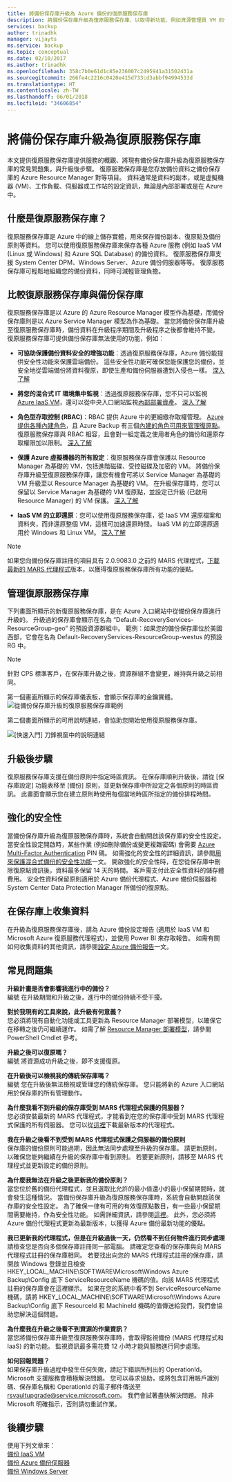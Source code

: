 ```yaml
---
title: 將備份保存庫升級為 Azure 備份的復原服務保存庫
description: 將備份保存庫升級為復原服務保存庫，以取得新功能，例如資源管理員 VM 的備份、增強的安全性、Windows 伺服器的 VMware VM 備份和系統狀態備份
services: backup
author: trinadhk
manager: vijayts
ms.service: backup
ms.topic: conceptual
ms.date: 02/10/2017
ms.author: trinadhk
ms.openlocfilehash: 358c7b0e61d1c85e236007c2495941a31502431a
ms.sourcegitcommit: 266fe4c2216c0420e415d733cd3abbf94994533d
ms.translationtype: HT
ms.contentlocale: zh-TW
ms.lasthandoff: 06/01/2018
ms.locfileid: "34606854"
---
```

# <a name="backup-vault-upgraded-to-recovery-services-vault"></a>將備份保存庫升級為復原服務保存庫
本文提供復原服務保存庫提供服務的概觀、將現有備份保存庫升級為復原服務保存庫的常見問題集，與升級後步驟。 復原服務保存庫是您存放備份資料之備份保存庫的 Azure Resource Manager 對等項目。 資料通常是資料的副本，或是虛擬機器 (VM)、工作負載、伺服器或工作站的設定資訊，無論是內部部署或是在 Azure 中。

## <a name="what-is-a-recovery-services-vault"></a>什麼是復原服務保存庫？
復原服務保存庫是 Azure 中的線上儲存實體，用來保存備份副本、復原點及備份原則等資料。 您可以使用復原服務保存庫來保存各種 Azure 服務 (例如 IaaS VM (Linux 或 Windows) 和 Azure SQL Database) 的備份資料。 復原服務保存庫支援 System Center DPM、Windows Server、Azure 備份伺服器等等。 復原服務保存庫可輕鬆地組織您的備份資料，同時可減輕管理負擔。

## <a name="comparing-recovery-services-vaults-and-backup-vaults"></a>比較復原服務保存庫與備份保存庫
復原服務保存庫是以 Azure 的 Azure Resource Manager 模型作為基礎，而備份保存庫則是以 Azure Service Manager 模型為作為基礎。 當您將備份保存庫升級至復原服務保存庫時，備份資料在升級程序期間及升級程序之後都會維持不變。 復原服務保存庫可提供備份保存庫無法使用的功能，例如︰

- **可協助保護備份資料安全的增強功能**︰透過復原服務保存庫，Azure 備份能提供安全性功能來保護雲端備份。 這些安全性功能可確保您能保護您的備份，並安全地從雲端備份將資料復原，即使生產和備份伺服器遭到入侵也一樣。 [深入了解](backup-azure-security-feature.md)

- **將您的混合式 IT 環境集中監視**︰透過復原服務保存庫，您不只可以監視 [Azure IaaS VM](backup-azure-manage-vms.md)，還可以從中央入口網站監視[內部部署資產](backup-azure-manage-windows-server.md#manage-backup-items)。 [深入了解](http://azure.microsoft.com/blog/alerting-and-monitoring-for-azure-backup)

- **角色型存取控制 (RBAC)**：RBAC 提供 Azure 中的更細緻存取權管理。 [Azure 提供各種內建角色](../role-based-access-control/built-in-roles.md)，且 Azure Backup 有三個[內建的角色可用來管理復原點](backup-rbac-rs-vault.md)。 復原服務保存庫與 RBAC 相容，且會對一組定義之使用者角色的備份和還原存取權限加以限制。 [深入了解](backup-rbac-rs-vault.md)

- **保護 Azure 虛擬機器的所有設定**︰復原服務保存庫會保護以 Resource Manager 為基礎的 VM，包括進階磁碟、受控磁碟及加密的 VM。 將備份保存庫升級至復原服務保存庫，讓您有機會可將以 Service Manager 為基礎的 VM 升級至以 Resource Manager 為基礎的 VM。 在升級保存庫時，您可以保留以 Service Manager 為基礎的 VM 復原點，並設定已升級 (已啟用 Resource Manager) 的 VM 保護。 [深入了解](http://azure.microsoft.com/blog/azure-backup-recovery-services-vault-ga)

- **IaaS VM 的立即還原**︰您可以使用復原服務保存庫，從 IaaS VM 還原檔案和資料夾，而非還原整個 VM，這樣可加速還原時間。 IaaS VM 的立即還原適用於 Windows 和 Linux VM。 [深入了解](http://azure.microsoft.com/blog/instant-file-recovery-from-azure-linux-vm-backup-using-azure-backup-preview)

> [!NOTE]
> 如果您向備份保存庫註冊的項目具有 2.0.9083.0 之前的 MARS 代理程式，[下載最新的 MARS 代理程式]( http://download.microsoft.com/download/F/4/B/F4B06356-150F-4DB0-8AD8-95B4DB4BBF7C/MARSAgentInstaller.exe)版本，以獲得復原服務保存庫所有功能的優點。 
> 

## <a name="managing-your-recovery-services-vaults"></a>管理復原服務保存庫
下列畫面所顯示的新復原服務保存庫，是在 Azure 入口網站中從備份保存庫進行升級的。 升級過的保存庫會顯示在名為 “Default-RecoveryServices-ResourceGroup-geo” 的預設資源群組中。 範例：如果您的備份保存庫位於美國西部，它會在名為 Default-RecoveryServices-ResourceGroup-westus 的預設 RG 中。
> [!NOTE]
> 針對 CPS 標準客戶，在保存庫升級之後，資源群組不會變更，維持與升級之前相同。

第一個畫面所顯示的保存庫儀表板，會顯示保存庫的金鑰實體。
![從備份保存庫升級的復原服務保存庫範例](./media/backup-azure-upgrade-backup-to-recovery-services/upgraded-rs-vault-in-dashboard.png)

第二個畫面所顯示的可用說明連結，會協助您開始使用復原服務保存庫。

![[快速入門] 刀鋒視窗中的說明連結](./media/backup-azure-upgrade-backup-to-recovery-services/quick-start-w-help-links.png)

## <a name="post-upgrade-steps"></a>升級後步驟
復原服務保存庫支援在備份原則中指定時區資訊。 在保存庫順利升級後，請從 [保存庫設定] 功能表移至 [備份] 原則，並更新保存庫中所設定之各個原則的時區資訊。 此畫面會顯示您在建立原則時使用每個當地時區所指定的備份排程時間。 

## <a name="enhanced-security"></a>強化的安全性
當備份保存庫升級為復原服務保存庫時，系統會自動開啟該保存庫的安全性設定。 當安全性設定開啟時，某些作業 (例如刪除備份或變更複雜密碼) 會需要 [Azure Multi-Factor Authentication](../active-directory/authentication/multi-factor-authentication.md) PIN 碼。 如需強化的安全性的詳細資訊，請參閱[用來保護混合式備份的安全性功能](backup-azure-security-feature.md)一文。 開啟強化的安全性時，在您從保存庫中刪除復原點資訊後，資料最多保留 14 天的時間。 客戶需支付此安全性資料的儲存體費用。 安全性資料保留原則適用於 Azure 備份代理程式、Azure 備份伺服器和 System Center Data Protection Manager 所備份的復原點。 

## <a name="gather-data-on-your-vault"></a>在保存庫上收集資料
在升級為復原服務保存庫後，請為 Azure 備份設定報告 (適用於 IaaS VM 和 Microsoft Azure 復原服務代理程式)，並使用 Power BI 來存取報告。 如需有關如何收集資料的其他資訊，請參閱[設定 Azure 備份報告](backup-azure-configure-reports.md)一文。

## <a name="frequently-asked-questions"></a>常見問題集

**升級計畫是否會影響我進行中的備份？**</br>
編號 在升級期間和升級之後，進行中的備份持續不受干擾。

**對於我現有的工具來說，此升級有何意義？**</br>
您必須將現有自動化功能或工具更新為 Resource Manager 部署模型，以確保它在移轉之後仍可繼續運作。 如需了解 [Resource Manager 部署模型](backup-client-automation.md)，請參閱 PowerShell Cmdlet 參考。

**升級之後可以復原嗎？**</br>
編號 將資源成功升級之後，即不支援復原。

**在升級後可以檢視我的傳統保存庫嗎？**</br>
編號 您在升級後無法檢視或管理您的傳統保存庫。 您只能將新的 Azure 入口網站用於保存庫的所有管理動作。

**為什麼我看不到升級的保存庫受到 MARS 代理程式保護的伺服器？**</br>
您必須安裝最新的 MARS 代理程式，才能看到在您的保存庫中受到 MARS 代理程式保護的所有伺服器。 您可以從[這裡]( http://download.microsoft.com/download/F/4/B/F4B06356-150F-4DB0-8AD8-95B4DB4BBF7C/MARSAgentInstaller.exe)下載最新版本的代理程式。

**我在升級之後看不到受到 MARS 代理程式保護之伺服器的備份原則**</br>
保存庫的備份原則可能過期，因此無法同步處理至升級的保存庫。 請更新原則，以確保您能夠繼續在升級的保存庫中看到原則。
若要更新原則，請移至 MARS 代理程式並更新設定的備份原則。

**為什麼我無法在升級之後更新我的備份原則？**</br>
當您位於舊的備份代理程式，並且選取比允許的最小值還小的最小保留期間時，就會發生這種情況。 當備份保存庫升級為復原服務保存庫時，系統會自動開啟該保存庫的安全性設定。 為了確保一律有可用的有效復原點數目，有一些最小保留期間需要維持，作為安全性功能。 如需詳細資訊，請參閱[這裡](backup-azure-security-feature.md)。
此外，您必須將 Azure 備份代理程式更新為最新版本，以獲得 Azure 備份最新功能的優點。

**我已更新我的代理程式，但是在升級過後一天，仍然看不到任何物件進行同步處理**</br>
請檢查您是否向多個保存庫註冊同一部電腦。 請確定您查看的保存庫與向 MARS 代理程式註冊的保存庫相同。 若要找出向您的 MARS 代理程式註冊的保存庫，請開啟 Windows 登錄並且檢查 HKEY_LOCAL_MACHINE\SOFTWARE\Microsoft\Windows Azure Backup\Config 底下 ServiceResourceName 機碼的值。向該 MARS 代理程式註冊的保存庫會在這裡顯示。 如果在您的系統中看不到 ServiceResourceName 機碼，請將 HKEY_LOCAL_MACHINE\SOFTWARE\Microsoft\Windows Azure Backup\Config 底下 ResourceId 和 MachineId 機碼的值傳送給我們，我們會協助您解決這個問題。

**為什麼我在升級之後看不到資源的作業資訊？**</br>
當您將備份保存庫升級至復原服務保存庫時，會取得監視備份 (MARS 代理程式和 IaaS) 的新功能。 監視資訊最多需花費 12 小時才能與服務進行同步處理。

**如何回報問題？**</br>
如果保存庫升級過程中發生任何失敗，請記下錯誤所列出的 OperationId。 Microsoft 支援服務會積極解決問題。 您可以尋求協助，或將包含訂用帳戶識別碼、保存庫名稱和 OperationId 的電子郵件傳送至 rsvaultupgrade@service.microsoft.com。 我們會試著盡快解決問題。 除非 Microsoft 明確指示，否則請勿重試作業。

## <a name="next-steps"></a>後續步驟
使用下列文章來：</br>
[備份 IaaS VM](backup-azure-arm-vms-prepare.md)</br>
[備份 Azure 備份伺服器](backup-azure-microsoft-azure-backup.md)</br>
[備份 Windows Server](backup-configure-vault.md)
